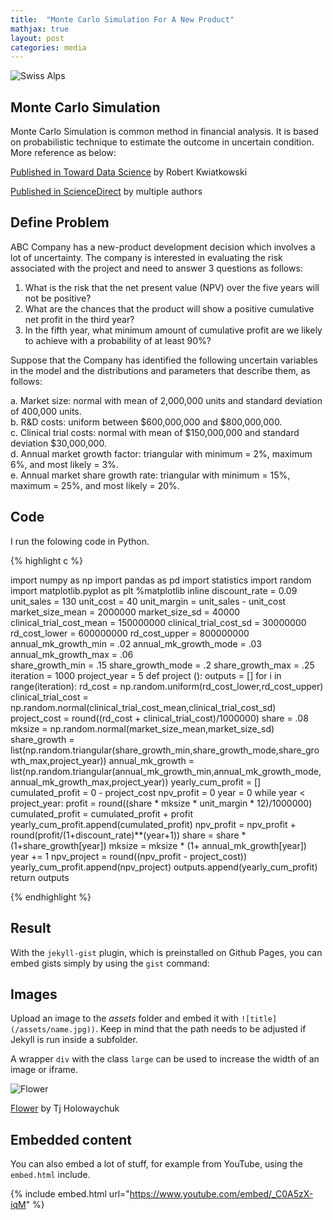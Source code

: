```yaml
---
title:  "Monte Carlo Simulation For A New Product"
mathjax: true
layout: post
categories: media
---
```


![Swiss Alps](https://user-images.githubusercontent.com/4943215/55412536-edbba180-5567-11e9-9c70-6d33bca3f8ed.jpg)

## Monte Carlo Simulation

Monte Carlo Simulation is common method in financial analysis. It is based on probabilistic technique to estimate the outcome in uncertain condition. More reference as below:

[Published in Toward Data Science](https://towardsdatascience.com/monte-carlo-simulation-a-practical-guide-85da45597f0e/) by Robert Kwiatkowski

[Published in ScienceDirect](https://www.sciencedirect.com/topics/economics-econometrics-and-finance/monte-carlo-simulation/) by multiple authors


## Define Problem

ABC Company has a new-product development decision which involves a lot of uncertainty. The company is interested in evaluating the risk associated with the project and need to answer 3 questions as follows:

1. What is the risk that the net present value (NPV) over the five years will not be positive?
2. What are the chances that the product will show a positive cumulative net profit in the third year?
3. In the fifth year, what minimum amount of cumulative profit are we likely to achieve with a probability of at least 90%?

Suppose that the Company has identified the following uncertain variables in the model and the distributions and parameters that describe them, as follows:

a. Market size: normal with mean of 2,000,000 units and standard deviation of 400,000 units.  
b. R&D costs: uniform between $600,000,000 and $800,000,000.  
c. Clinical trial costs: normal with mean of $150,000,000 and standard deviation $30,000,000.  
d. Annual market growth factor: triangular with minimum = 2%, maximum 6%, and most likely = 3%.  
e. Annual market share growth rate: triangular with minimum = 15%, maximum = 25%, and most likely = 20%. 


## Code

I run the folowing code in Python.

{% highlight c %}

import numpy as np
import pandas as pd
import statistics
import random
import matplotlib.pyplot as plt
%matplotlib inline
discount_rate = 0.09
unit_sales = 130
unit_cost = 40
unit_margin = unit_sales - unit_cost
market_size_mean = 2000000
market_size_sd = 40000
clinical_trial_cost_mean = 150000000
clinical_trial_cost_sd = 30000000
rd_cost_lower = 600000000
rd_cost_upper = 800000000
annual_mk_growth_min = .02
annual_mk_growth_mode = .03
annual_mk_growth_max = .06  
share_growth_min = .15
share_growth_mode = .2
share_growth_max = .25
iteration = 1000
project_year = 5
def project ():
    outputs = []
    for i in range(iteration):
        rd_cost = np.random.uniform(rd_cost_lower,rd_cost_upper)
        clinical_trial_cost = np.random.normal(clinical_trial_cost_mean,clinical_trial_cost_sd)
        project_cost = round((rd_cost + clinical_trial_cost)/1000000)
        share = .08
        mksize = np.random.normal(market_size_mean,market_size_sd)
        share_growth = list(np.random.triangular(share_growth_min,share_growth_mode,share_growth_max,project_year))
        annual_mk_growth = list(np.random.triangular(annual_mk_growth_min,annual_mk_growth_mode,annual_mk_growth_max,project_year))
        yearly_cum_profit = []
        cumulated_profit = 0 - project_cost
        npv_profit = 0
        year = 0
        while year < project_year:
            profit = round((share * mksize *  unit_margin * 12)/1000000)
            cumulated_profit = cumulated_profit + profit
            yearly_cum_profit.append(cumulated_profit)
            npv_profit = npv_profit + round(profit/(1+discount_rate)**(year+1))
            share = share * (1+share_growth[year])
            mksize = mksize * (1+ annual_mk_growth[year])
            year += 1
        npv_project = round((npv_profit - project_cost))
        yearly_cum_profit.append(npv_project)
        outputs.append(yearly_cum_profit)
    return outputs
    
{% endhighlight %}

## Result

With the `jekyll-gist` plugin, which is preinstalled on Github Pages, you can embed gists simply by using the `gist` command:

<script src="https://gist.github.com/5555251.js?file=gist.md"></script>

## Images

Upload an image to the *assets* folder and embed it with `![title](/assets/name.jpg))`. Keep in mind that the path needs to be adjusted if Jekyll is run inside a subfolder.

A wrapper `div` with the class `large` can be used to increase the width of an image or iframe.

![Flower](https://user-images.githubusercontent.com/4943215/55412447-bcdb6c80-5567-11e9-8d12-b1e35fd5e50c.jpg)

[Flower](https://unsplash.com/photos/iGrsa9rL11o) by Tj Holowaychuk

## Embedded content

You can also embed a lot of stuff, for example from YouTube, using the `embed.html` include.

{% include embed.html url="https://www.youtube.com/embed/_C0A5zX-iqM" %}
